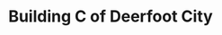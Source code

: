 ---
title: "Building C of Deerfoot City"
url: /calgary/building-c-of-deerfoot-city/
shop: Einkaufszentrum
---